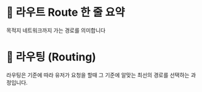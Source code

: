 
# 📝 라우트 Route 한 줄 요약

목적지 네트워크까지 가는 경로를 의미합니다

# 📝 라우팅 (Routing)

라우팅은 기준에 따라 유저가 요청을 할때 그 기준에 알맞는 최선의 경로를 선택하는 과정입니다.